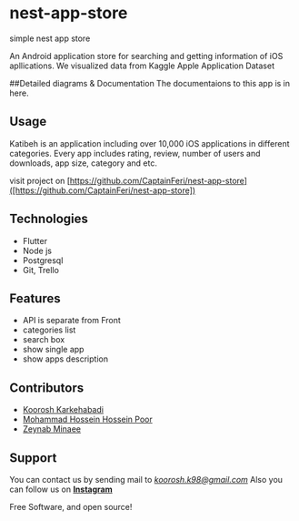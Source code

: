 # nest-app-store
simple nest app store

An Android application store for searching and getting information of iOS apllications. We visualized data from Kaggle Apple Application Dataset

##Detailed diagrams & Documentation
The documentaions to this app is in here.

## Usage
Katibeh is an application including over 10,000 iOS applications in different categories. Every app includes rating, review, number of users and downloads, app size, category and etc.

visit project on [https://github.com/CaptainFeri/nest-app-store]([https://github.com/CaptainFeri/nest-app-store])

## Technologies
- Flutter
- Node js
- Postgresql
- Git, Trello
## Features
- API is separate from Front
- categories list
- search box
- show single app
- show apps description
## Contributors
- [Koorosh Karkehabadi](https://github.com/koorosh-k98)
- [Mohammad Hossein Hossein Poor](https://github.com/CaptainFeri)
- [Zeynab Minaee](https://github.com/zeinabminaei)
## Support
You can contact us by sending mail to *koorosh.k98@gmail.com* Also you can follow us on **[Instagram](https://www.instagram.com/koorosh.k98/)**

Free Software, and open source!

